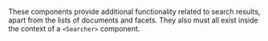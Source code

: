 These components provide additional functionality related to search results, apart
from the lists of documents and facets. They also must all exist inside the
context of a `<Searcher>` component.
